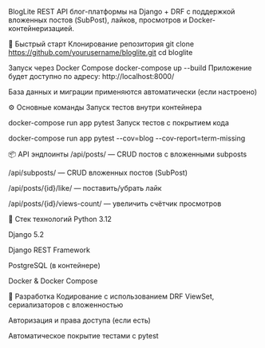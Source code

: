 BlogLite
REST API блог-платформы на Django + DRF с поддержкой вложенных постов (SubPost), лайков, просмотров и Docker-контейнеризацией.

🚀 Быстрый старт
Клонирование репозитория
git clone https://github.com/yourusername/bloglite.git
cd bloglite

Запуск через Docker Compose
docker-compose up --build
Приложение будет доступно по адресу: http://localhost:8000/

База данных и миграции применяются автоматически (если настроено)

⚙️ Основные команды
Запуск тестов внутри контейнера

docker-compose run app pytest
Запуск тестов с покрытием кода

docker-compose run app pytest --cov=blog --cov-report=term-missing

📦 API эндпоинты
/api/posts/ — CRUD постов с вложенными subposts

/api/subposts/ — CRUD вложенных постов (SubPost)

/api/posts/{id}/like/ — поставить/убрать лайк

/api/posts/{id}/views-count/ — увеличить счётчик просмотров

🧩 Стек технологий
Python 3.12

Django 5.2

Django REST Framework

PostgreSQL (в контейнере)

Docker & Docker Compose

🔧 Разработка
Кодирование с использованием DRF ViewSet, сериализаторов с вложенностью

Авторизация и права доступа (если есть)

Автоматическое покрытие тестами с pytest

